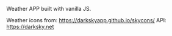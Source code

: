Weather APP built with vanilla JS.


Weather icons from: https://darkskyapp.github.io/skycons/
API: https://darksky.net